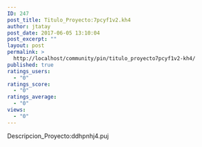 ```yaml
---
ID: 247
post_title: Titulo_Proyecto:7pcyf1v2.kh4
author: jtatay
post_date: 2017-06-05 13:10:04
post_excerpt: ""
layout: post
permalink: >
  http://localhost/community/pin/titulo_proyecto7pcyf1v2-kh4/
published: true
ratings_users:
  - "0"
ratings_score:
  - "0"
ratings_average:
  - "0"
views:
  - "0"
---
```

Descripcion_Proyecto:ddhpnhj4.puj
